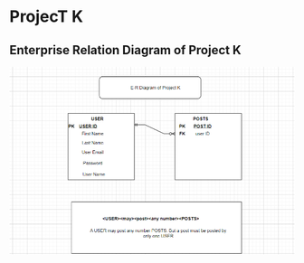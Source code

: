 # ProjecT K

## Enterprise Relation Diagram of Project K

![ER!](./Diagram.png "Enterprise Relation diagram of Project K")